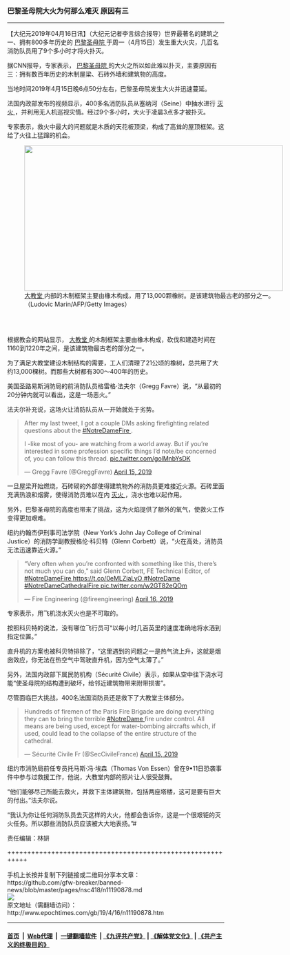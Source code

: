 ### 巴黎圣母院大火为何那么难灭 原因有三
------------------------

<p>
 【大纪元2019年04月16日讯】（大纪元记者李言综合报导）世界最著名的建筑之一、拥有800多年历史的
 <a href="http://www.epochtimes.com/gb/tag/%E5%B7%B4%E9%BB%8E%E5%9C%A3%E6%AF%8D%E9%99%A2.html">
  巴黎圣母院
 </a>
 于周一（4月15日）发生重大火灾，几百名消防队员用了9个多小时才将火扑灭。
</p>
<p>
 据CNN报导，专家表示，
 <a href="http://www.epochtimes.com/gb/tag/%E5%B7%B4%E9%BB%8E%E5%9C%A3%E6%AF%8D%E9%99%A2.html">
  巴黎圣母院
 </a>
 的大火之所以如此难以扑灭，主要原因有三：拥有数百年历史的木制屋梁、石砖外墙和建筑物的高度。
</p>
<p>
 当地时间2019年4月15日晚6点50分左右，巴黎圣母院发生大火并迅速蔓延。
</p>
<p>
 法国内政部发布的视频显示，400多名消防队员从塞纳河（Seine）中抽水进行
 <a href="http://www.epochtimes.com/gb/tag/%E7%81%AD%E7%81%AB.html">
  灭火
 </a>
 ，并利用无人机巡视灾情。经过9个多小时，大火于凌晨3点多才被扑灭。
</p>
<p>
 专家表示，救火中最大的问题就是木质的天花板顶梁，构成了高耸的屋顶框架。这给了火往上猛蹿的机会。
</p>
<figure class="wp-caption aligncenter" id="attachment_11190914" style="width: 600px">
 <a href="http://i.epochtimes.com/assets/uploads/2019/04/http___cdn.cnn_.com_cnnnext_dam_assets_190415161946-04-notre-dame-architecture.jpg">
  <img alt="" class="wp-image-11190914 size-large" height="338" src="http://i.epochtimes.com/assets/uploads/2019/04/http___cdn.cnn_.com_cnnnext_dam_assets_190415161946-04-notre-dame-architecture-600x338.jpg" width="600"/>
 </a>
 <br/><figcaption class="wp-caption-text">
  <a href="http://www.epochtimes.com/gb/tag/%E5%A4%A7%E6%95%99%E5%A0%82.html">
   大教堂
  </a>
  内部的木制框架主要由橡木构成，用了13,000颗橡树。是该建筑物最古老的部分之一。（Ludovic Marin/AFP/Getty Images）
 </figcaption><br/>
</figure><br/>
<p>
 根据教会的网站显示，
 <a href="http://www.epochtimes.com/gb/tag/%E5%A4%A7%E6%95%99%E5%A0%82.html">
  大教堂
 </a>
 的木制框架主要由橡木构成，砍伐和建造时间在1160到1220年之间，是该建筑物最古老的部分之一。
</p>
<p>
 为了满足大教堂建设木制结构的需要，工人们清理了21公顷的橡树，总共用了大约13,000棵树。而那些大树都有300～400年的历史。
</p>
<p>
 美国圣路易斯消防局的前消防队员格雷格·法夫尔（Gregg Favre）说，“从最初的20分钟内就可以看出，这是一场恶火。”
</p>
<p>
 法夫尔补充说，这场火让消防队员从一开始就处于劣势。
</p>
<p>
</p>
<blockquote class="twitter-tweet" data-lang="en">
 <p dir="ltr" lang="en">
  After my last tweet, I got a couple DMs asking firefighting related questions about the
  <a href="https://twitter.com/hashtag/NotreDameFire?src=hash&amp;ref_src=twsrc%5Etfw">
   #NotreDameFire
  </a>
  .
 </p>
 <p>
  I -like most of you- are watching from a world away. But if you’re interested in some profession specific things I’d note/be concerned of, you can follow this thread.
  <a href="https://t.co/golMnbYsDK">
   pic.twitter.com/golMnbYsDK
  </a>
 </p>
 <p>
  — Gregg Favre (@GreggFavre)
  <a href="https://twitter.com/GreggFavre/status/1117847726786371585?ref_src=twsrc%5Etfw">
   April 15, 2019
  </a>
 </p>
</blockquote>
<p>
 <p>
  一旦屋梁开始燃烧，石砖砌的外部使得建筑物外的消防员更难接近火源。石砖里面充满热浪和烟雾，使得消防员难以在内
  <a href="http://www.epochtimes.com/gb/tag/%E7%81%AD%E7%81%AB.html">
   灭火
  </a>
  ，浇水也难以起作用。
 </p>
 <p>
  另外，巴黎圣母院的高度也带来了挑战，这为火焰提供了额外的氧气，使救火工作变得更加艰难。
 </p>
 <p>
  纽约约翰杰伊刑事司法学院（New York’s John Jay College of Criminal Justice）的消防学副教授格伦·科贝特（Glenn Corbett）说，“火在高处，消防员无法迅速靠近火源。”
 </p>
</p>
<p>
</p>
<blockquote class="twitter-tweet" data-lang="en">
 <p dir="ltr" lang="en">
  “Very often when you’re confronted with something like this, there’s not much you can do,” said Glenn Corbett, FE Technical Editor, of
  <a href="https://twitter.com/hashtag/NotreDameFire?src=hash&amp;ref_src=twsrc%5Etfw">
   #NotreDameFire
  </a>
  <a href="https://t.co/0eMLZiaLyO">
   https://t.co/0eMLZiaLyO
  </a>
  <a href="https://twitter.com/hashtag/NotreDame?src=hash&amp;ref_src=twsrc%5Etfw">
   #NotreDame
  </a>
  <a href="https://twitter.com/hashtag/NotreDameCathedralFire?src=hash&amp;ref_src=twsrc%5Etfw">
   #NotreDameCathedralFire
  </a>
  <a href="https://t.co/w2GT82eQOm">
   pic.twitter.com/w2GT82eQOm
  </a>
 </p>
 <p>
  — Fire Engineering (@fireengineering)
  <a href="https://twitter.com/fireengineering/status/1118114039668908033?ref_src=twsrc%5Etfw">
   April 16, 2019
  </a>
 </p>
</blockquote>
<p>
 <p>
  专家表示，用飞机浇水灭火也是不可取的。
 </p>
 <p>
  按照科贝特的说法，没有哪位飞行员可“以每小时几百英里的速度准确地将水洒到指定位置。”
 </p>
 <p>
  直升机的方案也被科贝特排除了，“这里遇到的问题之一是热气流上升，这就是烟囱效应，你无法在热空气中驾驶直升机，因为空气太薄了。”
 </p>
 <p>
  另外，法国内政部下属民防机构（Sécurité Civile）表示，如果从空中往下浇水可能“使圣母院的结构遭到破坏，给邻近建筑物带来附带损害”。
 </p>
 <p>
  尽管面临巨大挑战，400名法国消防员还是救下了大教堂主体部分。
 </p>
</p>
<p>
</p>
<blockquote class="twitter-tweet" data-lang="en">
 <p dir="ltr" lang="en">
  Hundreds of firemen of the Paris Fire Brigade are doing everything they can to bring the terrible
  <a href="https://twitter.com/hashtag/NotreDame?src=hash&amp;ref_src=twsrc%5Etfw">
   #NotreDame
  </a>
  fire under control. All means are being used, except for water-bombing aircrafts which, if used, could lead to the collapse of the entire structure of the cathedral.
 </p>
 <p>
  — Sécurité Civile Fr (@SecCivileFrance)
  <a href="https://twitter.com/SecCivileFrance/status/1117874924268376064?ref_src=twsrc%5Etfw">
   April 15, 2019
  </a>
 </p>
</blockquote>
<p>
 <p>
  纽约市消防局前任专员托马斯·冯·埃森（Thomas Von Essen）曾在9•11日恐袭事件中参与过救援工作，他说，大教堂内部的照片让人很受鼓舞。
 </p>
 <p>
  “他们能够尽己所能去救火，并救下主体建筑物，包括两座塔楼，这可是要有巨大的付出。”法夫尔说。
 </p>
 <p>
  “我认为你让任何消防队员去灭这样的大火，他都会告诉你，这是一个很艰钜的灭火任务。所以那些消防队员应该被大大地表扬。”#
 </p>
 <p>
  责任编辑：林妍
 </p>
</p>
+++++++++++++++++++++++++++++++++++++++++++++++++++++++++++<br/><br/>
手机上长按并复制下列链接或二维码分享本文章：<br/>
https://github.com/gfw-breaker/banned-news/blob/master/pages/nsc418/n11190878.md <br/>
<a href='https://github.com/gfw-breaker/banned-news/blob/master/pages/nsc418/n11190878.md'><img src='https://github.com/gfw-breaker/banned-news/blob/master/pages/nsc418/n11190878.md.png'/></a> <br/>
原文地址（需翻墙访问）：http://www.epochtimes.com/gb/19/4/16/n11190878.htm


------------------------
#### [首页](https://github.com/gfw-breaker/banned-news/blob/master/README.md) &nbsp;|&nbsp; [Web代理](https://github.com/labour-camp/helloworld) &nbsp;|&nbsp; [一键翻墙软件](https://github.com/gfw-breaker/nogfw/blob/master/README.md) &nbsp;| [《九评共产党》](https://github.com/gfw-breaker/9ping.md/blob/master/README.md#九评之一评共产党是什么) | [《解体党文化》](https://github.com/gfw-breaker/jtdwh.md/blob/master/README.md) | [《共产主义的终极目的》](https://github.com/gfw-breaker/gczydzjmd.md/blob/master/README.md)

